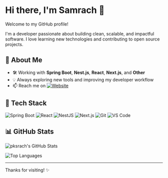 # Hi there, I'm Samrach 👋

Welcome to my GitHub profile!

I'm a developer passionate about building clean, scalable, and impactful software. I love learning new technologies and contributing to open source projects.

## 🚀 About Me

- 🛠️ Working with **Spring Boot**, **Nest.js**, **React**, **Next.js**, and **Other**
- 💡 Always exploring new tools and improving my developer workflow
- 📫 Reach me on [![Website](https://img.shields.io/badge/Website-Visit-blue?style=flat&logo=google-chrome)](https://yourwebsite.com)

## 🧰 Tech Stack

![Spring Boot](https://img.shields.io/badge/-SpringBoot-black?style=flat-square&logo=spring)
![React](https://img.shields.io/badge/-React-black?style=flat-square&logo=react)
![NestJS](https://img.shields.io/badge/-NestJS-black?style=flat-square&logo=nestjs)
![Next.js](https://img.shields.io/badge/-Next.js-black?style=flat-square&logo=next.js)
![Git](https://img.shields.io/badge/-Git-black?style=flat-square&logo=git)
![VS Code](https://img.shields.io/badge/-VSCode-black?style=flat-square&logo=visual-studio-code)

## 📊 GitHub Stats

![pksrach's GitHub Stats](https://github-readme-stats.vercel.app/api?username=pksrach&show_icons=true&theme=radical&count_private=true)

![Top Languages](https://github-readme-stats.vercel.app/api/top-langs/?username=pksrach&layout=compact&theme=radical)

---

Thanks for visiting! ✨
